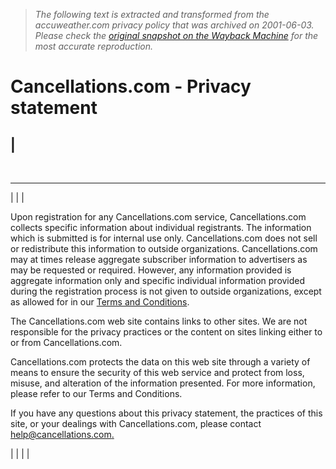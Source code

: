 > *The following text is extracted and transformed from the accuweather.com privacy policy that was archived on 2001-06-03. Please check the [original snapshot on the Wayback Machine](https://web.archive.org/web/20010603225039id_/http%3A//www.cancellations.com/visitor/privacy.asp) for the most accurate reproduction.*

# Cancellations.com - Privacy statement

  


|   
---  
  
   
  
---  
  
|  |  | 

  


Upon registration for any Cancellations.com service, Cancellations.com collects specific information about individual registrants. The information which is submitted is for internal use only. Cancellations.com does not sell or redistribute this information to outside organizations. Cancellations.com may at times release aggregate subscriber information to advertisers as may be requested or required. However, any information provided is aggregate information only and specific individual information provided during the registration process is not given to outside organizations, except as allowed for in our [Terms and Conditions](https://web.archive.org/web/20010603225039id_/http%3A//www.cancellations.com/visitor/Terms.asp).

The Cancellations.com web site contains links to other sites. We are not responsible for the privacy practices or the content on sites linking either to or from Cancellations.com.

Cancellations.com protects the data on this web site through a variety of means to ensure the security of this web service and protect from loss, misuse, and alteration of the information presented. For more information, please refer to our Terms and Conditions.

If you have any questions about this privacy statement, the practices of this site, or your dealings with Cancellations.com, please contact [help@cancellations.com.](mailto:help@cancellations.com)

  
|  |  |  | 

  
[](http://www.accuweather.com/)
